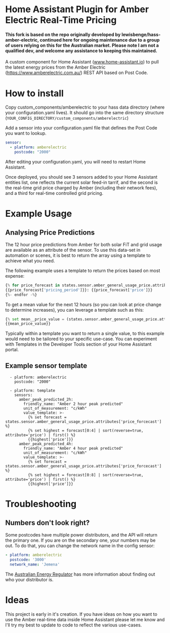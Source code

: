 # Home Assistant Plugin for Amber Electric Real-Time Pricing

#### This fork is based on the repo originally developed by lewisbenge/hass-amber-electric, continued here for ongoing maintenance due to a group of users relying on this for the Australian market. Please note I am not a qualified dev, and welcome any assistance to keeping this maintained. 

A custom component for Home Assistant (www.home-assistant.io) to pull the latest energy prices from the Amber Electric (https://www.amberelectric.com.au/) REST API based on Post Code.

# How to install

Copy custom_components/amberelectric to your hass data directory (where your configuration.yaml lives). It should go into the same directory structure (`YOUR_CONFIG_DIRECTORY/custom_components/amberelectric`)

Add a sensor into your configuration.yaml file that defines the Post Code you want to lookup.

```yaml
sensor:
  - platform: amberelectric
    postcode: "2000"
```

After editing your configuration.yaml, you will need to restart Home Assistant. 

Once deployed, you should see 3 sensors added to your Home Assistant entities list, one reflects the current solar feed-in tarrif, and the second is the real-time grid price charged by Amber (including their network fees), and a third for real-time controlled grid pricing.

# Example Usage

## Analysing Price Predictions

The 12 hour price predictions from Amber for both solar FiT and grid usage are available as an attribute of the sensor. To use this data-set in automation or scenes, it is best to return the array using a template to achieve what you need.

The following example uses a template to return the prices based on most expense:

```python
{% for price_forecast in states.sensor.amber_general_usage_price.attributes["price_forcecast"] | sort(attribute='price') | reverse %}
{{price_forecast['pricing_period']}}: {{price_forecast['price']}}
{%- endfor -%}
```

To get a mean value for the next 12 hours (so you can look at price change to determine increases), you can leverage a template such as this:

```python
{% set mean__price_value = (states.sensor.amber_general_usage_price.attributes["price_forcecast"] | sum(attribute='price')) /states.sensor.amber_general_usage_price.attributes["price_forcecast"] | length()   %}
{{mean_price_value}}
```

Typically within a template you want to return a single value, to this example would need to be tailored to your specific use-case. You can experiment with Templates in the Developer Tools section of your Home Assistant portal.

## Example sensor template

```sensor:
  - platform: amberelectric
    postcode: "2000"
    
  - platform: template
    sensors:
      amber_peak_predicted_2h:
        friendly_name: "Amber 2 hour peak predicted"
        unit_of_measurement: "c/kWh"
        value_template: >-
          {% set forecast = states.sensor.amber_general_usage_price.attributes['price_forcecast'] %}
          {% set highest = forecast[0:4] | sort(reverse=true, attribute='price') | first() %}
          {{highest['price']}}
      amber_peak_predicted_4h:
        friendly_name: "Amber 4 hour peak predicted"
        unit_of_measurement: "c/kWh"
        value_template: >-
          {% set forecast = states.sensor.amber_general_usage_price.attributes['price_forcecast'] %}
          {% set highest = forecast[0:8] | sort(reverse=true, attribute='price') | first() %}
          {{highest['price']}}
```
# Troubleshooting

## Numbers don't look right?

Some postcodes have multiple power distributors, and the API will return the primary one. If you are on the secondary one, your numbers may be out. To do that, you can change the network name in the config
sensor:
```yaml
- platform: amberelectric
  postcode: '3000'
  network_name: 'Jemena'
```

The [Australian Energy Regulator](https://www.aer.gov.au/consumers/who-is-my-distributor) has more information about finding out who your distributor is.

# Ideas

This project is early in it's creation. If you have ideas on how you want to use the Amber real-time data inside Home Assistant please let me know and I'll try my best to update to code to reflect the various use-cases.
